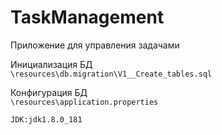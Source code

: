 # TaskManagement
Приложение для управления задачами

Инициализация БД  
`\resources\db.migration\V1__Create_tables.sql`

Конфигурация БД  
`\resources\application.properties`

`JDK:jdk1.8.0_181`
